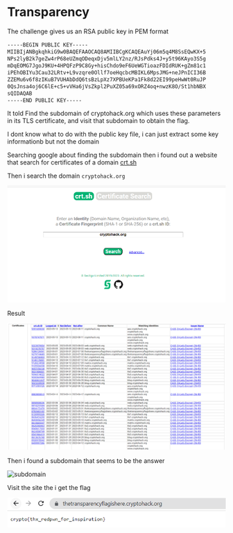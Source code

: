 # Transparency

The challenge gives us an RSA public key in PEM format

```
-----BEGIN PUBLIC KEY-----
MIIBIjANBgkqhkiG9w0BAQEFAAOCAQ8AMIIBCgKCAQEAuYj06m5q4M8SsEQwKX+5
NPs2lyB2k7geZw4rP68eUZmqODeqxDjv5mlLY2nz/RJsPdks4J+y5t96KAyo3S5g
mDqEOMG7JgoJ9KU+4HPQFzP9C8Gy+hisChdo9eF6UeWGTioazFDIdRUK+gZm81c1
iPEhOBIYu3Cau32LRtv+L9vzqre0Ollf7oeHqcbcMBIKL6MpsJMG+neJPnICI36B
ZZEMu6v6f8zIKuB7VUHAbDdQ6tsBzLpXz7XPBUeKPa1Fk8d22EI99peHwWt0RuJP
0QsJnsa4oj6C6lE+c5+vVHa6jVsZkpl2PuXZ05a69xORZ4oq+nwzK8O/St1hbNBX
sQIDAQAB
-----END PUBLIC KEY-----

```

It told Find the subdomain of cryptohack.org which uses these parameters in its TLS certificate, and visit that subdomain to obtain the flag.

I dont know what to do with the public key file, i can just extract some key informationb but not the domain

Searching google about finding the subdomain then i found out a website that search for certificates of a domain [crt.sh](https://crt.sh/)

Then i search the domain `cryptohack.org`

![crt](./crt.sh.png)

Result

![result](./a.png)

Then i found a subdomain that seems to be the answer

![subdomain](./b,png)

Visit the site the i get the flag

![flag](./c.png)
